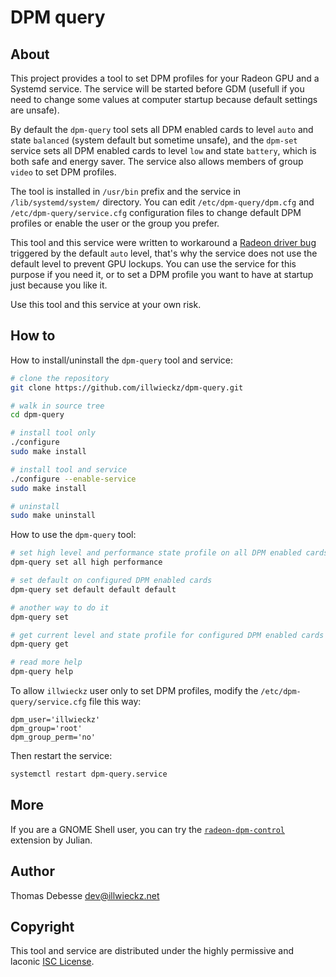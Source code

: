DPM query
=========

About
-----

This project provides a tool to set DPM profiles for your Radeon GPU and a Systemd service.
The service will be started before GDM (usefull if you need to change some values at computer startup because default settings are unsafe).

By default the `dpm-query` tool sets all DPM enabled cards to level `auto` and state `balanced` (system default but sometime unsafe), and the `dpm-set` service sets all DPM enabled cards to level `low` and state `battery`, which is both safe and energy saver. The service also allows members of group `video` to set DPM profiles.

The tool is installed in `/usr/bin` prefix and the service in `/lib/systemd/system/` directory.
You can edit `/etc/dpm-query/dpm.cfg` and `/etc/dpm-query/service.cfg` configuration files to change default DPM profiles or enable the user or the group you prefer.

This tool and this service were written to workaround a [Radeon driver bug](https://bugs.freedesktop.org/show_bug.cgi?id=91880) triggered by the default `auto` level, that's why the service does not use the default level to prevent GPU lockups. You can use the service for this purpose if you need it, or to set a DPM profile you want to have at startup just because you like it.

Use this tool and this service at your own risk.

How to
------

How to install/uninstall the `dpm-query` tool and service:

```sh
# clone the repository
git clone https://github.com/illwieckz/dpm-query.git

# walk in source tree
cd dpm-query

# install tool only
./configure
sudo make install

# install tool and service
./configure --enable-service
sudo make install

# uninstall
sudo make uninstall
```
How to use the `dpm-query` tool:

```sh
# set high level and performance state profile on all DPM enabled cards
dpm-query set all high performance

# set default on configured DPM enabled cards
dpm-query set default default default

# another way to do it
dpm-query set

# get current level and state profile for configured DPM enabled cards
dpm-query get

# read more help
dpm-query help
```

To allow `illwieckz` user only to set DPM profiles, modify the `/etc/dpm-query/service.cfg` file this way:

```
dpm_user='illwieckz'
dpm_group='root'
dpm_group_perm='no'
```

Then restart the service:

```sh
systemctl restart dpm-query.service
```

More
----

If you are a GNOME Shell user, you can try the [`radeon-dpm-control`](https://github.com/JuBan1/radeon-dpm-control) extension by Julian.

Author
------

Thomas Debesse <dev@illwieckz.net>

Copyright
---------

This tool and service are distributed under the highly permissive and laconic [ISC License](COPYING.md).

